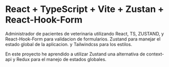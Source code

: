 # React + TypeScript + Vite + Zustan + React-Hook-Form

Administrador de pacientes de veterinaria utilizando React, TS, ZUSTAND, y React-Hook-Form para validacion de formularios.
Zustand para manejar el estado global de la aplicacion.
y Tailwindcss para los estilos.

En este proyecto he aprendido a utilizar Zustand una alternativa de context-api y Redux para el manejo de estados globales.





